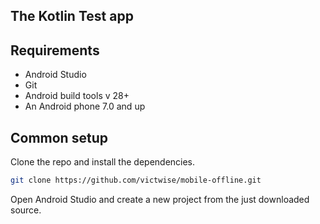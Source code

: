 ## The Kotlin Test app

## Requirements

* Android Studio
* Git
* Android build tools v 28+
* An Android phone 7.0 and up

## Common setup

Clone the repo and install the dependencies.

```bash
git clone https://github.com/victwise/mobile-offline.git
```

Open Android Studio and create a new project from the just downloaded source.
